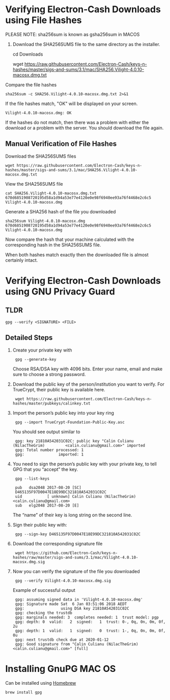 # Verifying Electron-Cash Downloads using File Hashes
PLEASE NOTE: sha256sum is known as gsha256sum in MACOS

1. Download the SHA256SUMS file to the same directory as the installer.


    cd Downloads

    wget https://raw.githubusercontent.com/Electron-Cash/keys-n-hashes/master/sigs-and-sums/3.1/mac/SHA256.Vilight-4.0.10-macosx.dmg.txt

Compare the file hashes

    sha256sum -c SHA256.Vilight-4.0.10-macosx.dmg.txt 2>&1

If the file hashes match, "OK" will be displayed on your screen.

    Vilight-4.0.10-macosx.dmg: OK

If the hashes do not match, then there was a problem with either the download or a problem with the server. You should download the file again.

## Manual Verification of File Hashes

Download the SHA256SUMS files

    wget https://raw.githubusercontent.com/Electron-Cash/keys-n-hashes/master/sigs-and-sums/3.1/mac/SHA256.Vilight-4.0.10-macosx.dmg.txt

View the SHA256SUMS file

    cat SHA256.Vilight-4.0.10-macosx.dmg.txt
    670d6851908720195d58a1d94a53e77e4120e0e98f6940ee93a76f4468e2c6c5  Vilight-4.0.10-macosx.dmg

Generate a SHA256 hash of the file you downloaded

    sha256sum Vilight-4.0.10-macosx.dmg
    670d6851908720195d58a1d94a53e77e4120e0e98f6940ee93a76f4468e2c6c5  Vilight-4.0.10-macosx.dmg

Now compare the hash that your machine calculated with the corresponding hash in the SHA256SUMS file.

When both hashes match exactly then the downloaded file is almost certainly intact.

# Verifying Electron-Cash Downloads using GNU Privacy Guard

## TLDR

    gpg --verify <SIGNATURE> <FILE>

## Detailed Steps
1. Create your private key with

        gpg --generate-key

    Choose RSA/DSA key with 4096 bits.
    Enter your name, email and make sure to choose a strong password.

2. Download the public key of the person/institution you want to verify. For TrueCrypt, their public key is available here.

        wget https://raw.githubusercontent.com/Electron-Cash/keys-n-hashes/master/pubkeys/calinkey.txt

3. Import the person’s public key into your key ring

        gpg --import TrueCrypt-Foundation-Public-Key.asc

    You should see output similar to

        gpg: key 21810A542031C02C: public key "Calin Culianu (NilacTheGrim)         <calin.culianu@gmail.com>" imported
        gpg: Total number processed: 1
        gpg:               imported: 1

4. You need to sign the person’s public key with your private key, to tell GPG that you “accept” the key.

        gpg --list-keys

        pub   dsa2048 2017-08-20 [SC]
        D465135F97D0047E18E99DC321810A542031C02C
        uid           [ unknown] Calin Culianu (NilacTheGrim) <calin.culianu@gmail.com>
        sub   elg2048 2017-08-20 [E]

    The “name” of their key is long string on the second line.

5. Sign their public key with:

        gpg --sign-key D465135F97D0047E18E99DC321810A542031C02C

6. Download the corresponding signature file

        wget https://github.com/Electron-Cash/keys-n-hashes/raw/master/sigs-and-sums/3.1/mac/Vilight-4.0.10-macosx.dmg.sig

7. Now you can verify the signature of the file you downloaded

        gpg --verify Vilight-4.0.10-macosx.dmg.sig

    Example of successful output

        gpg: assuming signed data in 'Vilight-4.0.10-macosx.dmg'
        gpg: Signature made Sat  6 Jan 03:51:06 2018 AEDT
        gpg:                using DSA key 21810A542031C02C
        gpg: checking the trustdb
        gpg: marginals needed: 3  completes needed: 1  trust model: pgp
        gpg: depth: 0  valid:   2  signed:   1  trust: 0-, 0q, 0n, 0m, 0f, 2u
        gpg: depth: 1  valid:   1  signed:   0  trust: 1-, 0q, 0n, 0m, 0f, 0u
        gpg: next trustdb check due at 2020-01-12
        gpg: Good signature from "Calin Culianu (NilacTheGrim) <calin.culianu@gmail.com>" [full]

# Installing GnuPG MAC OS
Can be installed using [Homebrew](https://brew.sh/)

    brew install gpg
